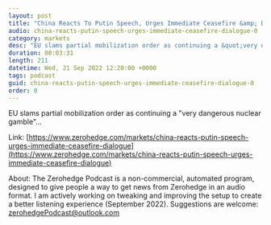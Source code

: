 ```yaml
---
layout: post
title: "China Reacts To Putin Speech, Urges Immediate Ceasefire &amp; Dialogue"
audio: china-reacts-putin-speech-urges-immediate-ceasefire-dialogue-0
category: markets
desc: "EU slams partial mobilization order as continuing a &quot;very dangerous nuclear gamble&quot;..."
duration: 00:03:31
length: 211
datetime: Wed, 21 Sep 2022 12:20:00 +0000
tags: podcast
guid: china-reacts-putin-speech-urges-immediate-ceasefire-dialogue-0
order: 0
---
```

EU slams partial mobilization order as continuing a &quot;very dangerous nuclear gamble&quot;...

Link: [https://www.zerohedge.com/markets/china-reacts-putin-speech-urges-immediate-ceasefire-dialogue](https://www.zerohedge.com/markets/china-reacts-putin-speech-urges-immediate-ceasefire-dialogue)

About: The Zerohedge Podcast is a non-commercial, automated program, designed to give people a way to get news from Zerohedge in an audio format.  I am actively working on tweaking and improving the setup to create a better listening experience (September 2022).  Suggestions are welcome: [zerohedgePodcast@outlook.com](mailto:zerohedgePodcast@outlook.com)